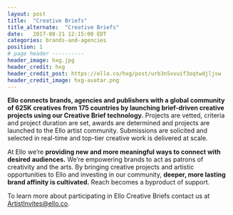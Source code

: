 ```yaml
---
layout: post
title:  "Creative Briefs"
title_alternate:  "Creative Briefs"
date:   2017-08-21 12:15:00 EDT
categories: brands-and-agencies
position: 1
# page header ----------
header_image: hxg.jpg
header_credit: hxg
header_credit_post: https://ello.co/hxg/post/urb3n5xvuif3oqtwdjljsw
header_credit_image: hxg-avatar.png
---
```


**Ello connects brands, agencies and publishers with a global community of 625K creatives from 175 countries by launching brief-driven creative projects using our Creative Brief technology.** Projects are vetted, criteria and project duration are set, awards are determined and projects are launched to the Ello artist community. Submissions are solicited and selected in real-time and top-tier creative work is delivered at scale.

At Ello we’re **providing new and more meaningful ways to connect with desired audiences.** We’re empowering brands to act as patrons of creativity and the arts. By bringing creative projects and artistic opportunities to Ello and investing in our community, **deeper, more lasting brand affinity is cultivated.** Reach becomes a byproduct of support.

To learn more about participating in Ello Creative Briefs contact us at ArtistInvites@ello.co.
